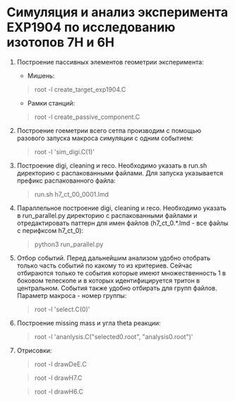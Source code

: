 # Симуляция и анализ эксперимента EXP1904 по исследованию изотопов 7H и 6H

1. Построение пассивных элементов геометрии эксперимента:
    * Мишень: 
    > root -l create_target_exp1904.C
    * Рамки станций:
    > root -l create_passive_component.C
2. Построение гоеметрии всего сетпа производим с помощью разового запуска макроса симуляции c одним событием:
    > root -l 'sim_digi.C(1)'
3. Построение digi, cleaning и reco. Необходимо указать в run.sh директорию с распакованными файлами. Для запуска указывается префикс распакованного файла:
    > run.sh h7_ct_00_0001.lmd
4. Параллельное построение  digi, cleaning и reco. Необходимо указать в run_parallel.py директорию с распакованными файлами и отредактировать паттерн для имен файлов (h7_ct_0.*.lmd - все файлы с перифксом h7_ct_0):
    > python3 run_parallel.py
5. Отбор событий. Перед дальнейшим анализом удобно отобрать только часть событий по какому то из критериев. Сейчас отбираются только те события которые имеют множественность 1 в боковом телескопе и в которых идентифицируется тритон в центральном. События также удобно отбирать для групп файлов. Параметр макроса - номер группы:
    > root -l 'select.C(0)'
6. Построение missing mass и угла theta реакции:
    > root -l 'ananlysis.C("selected0.root", "analysis0.root")'
7. Отрисовки:
    > root -l drawDeE.C

    > root -l drawH7.C

    > root -l drawH6.C
